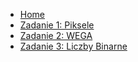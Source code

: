 * [Home](/)
* [Zadanie 1: Piksele](piksele/content.md)
* [Zadanie 2: WEGA](wega/content.md)
* [Zadanie 3: Liczby Binarne](binarne/content.md)
